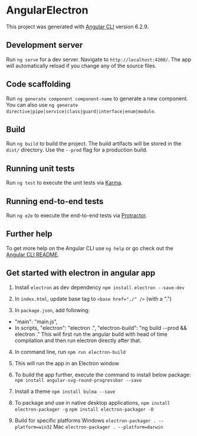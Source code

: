 # AngularElectron

This project was generated with [Angular CLI](https://github.com/angular/angular-cli) version 6.2.9.

## Development server

Run `ng serve` for a dev server. Navigate to `http://localhost:4200/`. The app will automatically reload if you change any of the source files.

## Code scaffolding

Run `ng generate component component-name` to generate a new component. You can also use `ng generate directive|pipe|service|class|guard|interface|enum|module`.

## Build

Run `ng build` to build the project. The build artifacts will be stored in the `dist/` directory. Use the `--prod` flag for a production build.

## Running unit tests

Run `ng test` to execute the unit tests via [Karma](https://karma-runner.github.io).

## Running end-to-end tests

Run `ng e2e` to execute the end-to-end tests via [Protractor](http://www.protractortest.org/).

## Further help

To get more help on the Angular CLI use `ng help` or go check out the [Angular CLI README](https://github.com/angular/angular-cli/blob/master/README.md).

## Get started with electron in angular app

1. Install `electron` as dev dependency
   `npm install electron --save-dev`

2. In `index.html`, update base tag to `<base href="./" />` (with a ".")

3. In `package.json`, add following:

- "main": "main.js",
- In scripts,
  "electron": "electron .",
  "electron-build": "ng build --prod && electron ."
  This will first run the angular build with head of time compilation and then run electron directly after that.

4. In command line, run `npm run electron-build`

5. This will run the app in an Electron window

6. To build the app further, execute the command to install below package:
   `npm install angular-svg-round-progressbar --save`

7. Install a theme `npm install bulma --save`

8. To package and use in native desktop applications,
   `npm install electron-packager -g`
   `npm install electron-packager -D`

9. Build for specific platforms
   Windows `electron-packager . --platform=win32`
   Mac `electron-packager . --platform=darwin`
